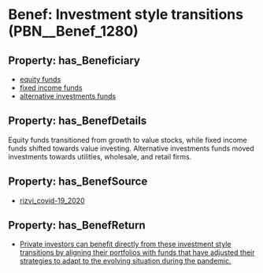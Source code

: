 # Benef: __Investment style transitions__ (PBN__Benef_1280)

## Property: has_Beneficiary

* [equity funds](../Stakeholder/PBN__Stakeholder_505)
* [fixed income funds](../Stakeholder/PBN__Stakeholder_506)
* [alternative investments funds](../Stakeholder/PBN__Stakeholder_507)

## Property: has_BenefDetails

Equity funds transitioned from growth to value stocks, while fixed income funds shifted towards value investing. Alternative investments funds moved investments towards utilities, wholesale, and retail firms.

## Property: has_BenefSource

* [rizvi_covid-19_2020](../Article/PBN__Article_271)

## Property: has_BenefReturn

* [Private investors can benefit directly from these investment style transitions by aligning their portfolios with funds that have adjusted their strategies to adapt to the evolving situation during the pandemic.](../BenefReturn/PBN__BenefReturn_1443)

